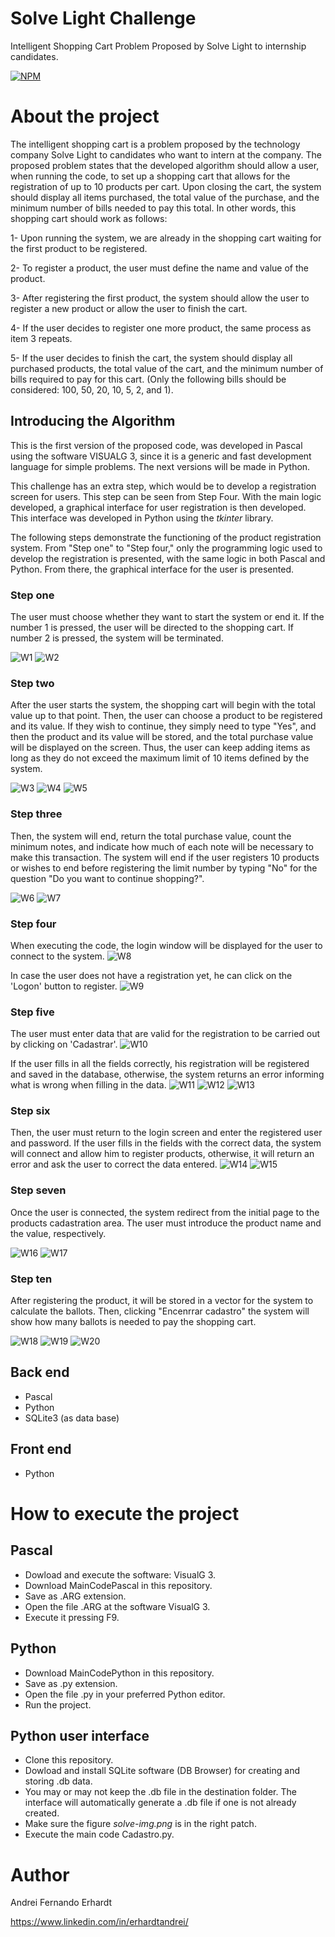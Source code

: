 # Solve Light Challenge
Intelligent Shopping Cart Problem Proposed by Solve Light to internship candidates.


[![NPM](https://img.shields.io/npm/l/react)](https://github.com/ErhardtAndrei/SolveLChallenge/blob/main/LICENCE) 

# About the project

The intelligent shopping cart is a problem proposed by the technology company Solve Light to candidates who want to intern at the company. The proposed problem states that the developed algorithm should allow a user, when running the code, to set up a shopping cart that allows for the registration of up to 10 products per cart. Upon closing the cart, the system should display all items purchased, the total value of the purchase, and the minimum number of bills needed to pay this total. In other words, this shopping cart should work as follows:

1- Upon running the system, we are already in the shopping cart waiting for the first product to be registered.

2- To register a product, the user must define the name and value of the product.

3- After registering the first product, the system should allow the user to register a new product or allow the user to finish the cart.

4- If the user decides to register one more product, the same process as item 3 repeats.

5- If the user decides to finish the cart, the system should display all purchased products, the total value of the cart, and the minimum number of bills required to pay for this cart. (Only the following bills should be considered: 100, 50, 20, 10, 5, 2, and 1).

## Introducing the Algorithm
This is the first version of the proposed code, was developed in Pascal using the software VISUALG 3, since it is a generic and fast development language for simple problems. The next versions will be made in Python.

This challenge has an extra step, which would be to develop a registration screen for users. This step can be seen from Step Four. With the main logic developed, a graphical interface for user registration is then developed. This interface was developed in Python using the *tkinter* library. 

The following steps demonstrate the functioning of the product registration system. From "Step one" to "Step four," only the programming logic used to develop the registration is presented, with the same logic in both Pascal and Python. From there, the graphical interface for the user is presented.

### Step one
The user must choose whether they want to start the system or end it. If the number 1 is pressed, the user will be directed to the shopping cart. 
If number 2 is pressed, the system will be terminated.

![W1](https://github.com/ErhardtAndrei/SolveLChallenge/blob/main/imgs/1_menu.png) ![W2](https://github.com/ErhardtAndrei/SolveLChallenge/blob/main/imgs/1.1_menu.png)

### Step two
After the user starts the system, the shopping cart will begin with the total value up to that point. Then, the user can choose a product to be registered and its value. If they wish to continue, they simply need to type "Yes", and then the product and its value will be stored, and the total purchase value will be displayed on the screen. Thus, the user can keep adding items as long as they do not exceed the maximum limit of 10 items defined by the system.

![W3](https://github.com/ErhardtAndrei/SolveLChallenge/blob/main/imgs/2_carrinho.png) ![W4](https://github.com/ErhardtAndrei/SolveLChallenge/blob/main/imgs/3_cad_product.png) ![W5](https://github.com/ErhardtAndrei/SolveLChallenge/blob/main/imgs/4_new_prodct.png) 

### Step three
Then, the system will end, return the total purchase value, count the minimum notes, and indicate how much of each note will be necessary to make this transaction. The system will end if the user registers 10 products or wishes to end before registering the limit number by typing "No" for the question "Do you want to continue shopping?".

![W6](https://github.com/ErhardtAndrei/SolveLChallenge/blob/main/imgs/5_end_program.png)
![W7](https://github.com/ErhardtAndrei/SolveLChallenge/blob/main/imgs/6_result.png)

### Step four
When executing the code, the login window will be displayed for the user to connect to the system.
![W8](https://github.com/ErhardtAndrei/SolveLChallenge/blob/main/imgs/7_login.png)

In case the user does not have a registration yet, he can click on the 'Logon' button to register.
![W9](https://github.com/ErhardtAndrei/SolveLChallenge/blob/main/imgs/8_logon_screen.png)

### Step five
The user must enter data that are valid for the registration to be carried out by clicking on 'Cadastrar'.
![W10](https://github.com/ErhardtAndrei/SolveLChallenge/blob/main/imgs/9_logon.png)

If the user fills in all the fields correctly, his registration will be registered and saved in the database, otherwise, the system returns an error informing what is wrong when filling in the data.
![W11](https://github.com/ErhardtAndrei/SolveLChallenge/blob/main/imgs/10.1_error_pass.png)
![W12](https://github.com/ErhardtAndrei/SolveLChallenge/blob/main/imgs/10_confirm_user_cad.png)
![W13](https://github.com/ErhardtAndrei/SolveLChallenge/blob/main/imgs/11_db_SQLite.png)

### Step six
Then, the user must return to the login screen and enter the registered user and password. If the user fills in the fields with the correct data, the system will connect and allow him to register products, otherwise, it will return an error and ask the user to correct the data entered.
![W14](https://github.com/ErhardtAndrei/SolveLChallenge/blob/main/imgs/12.1_error_connect.png)
![W15](https://github.com/ErhardtAndrei/SolveLChallenge/blob/main/imgs/12_connected_user.png)

### Step seven
Once the user is connected, the system redirect from the initial page to the products cadastration area. The user must introduce the product name and the value, respectively. 

![W16](https://github.com/ErhardtAndrei/SolveLChallenge/blob/main/imgs/registerarea_13.png)
![W17](https://github.com/ErhardtAndrei/SolveLChallenge/blob/main/imgs/registerarea_13.1.png)

### Step ten
After registering the product, it will be stored in a vector for the system to calculate the ballots. Then, clicking "Encenrrar cadastro" the system will show how many ballots is needed to pay the shopping cart.

![W18](https://github.com/ErhardtAndrei/SolveLChallenge/blob/main/imgs/registerarea13.2.png)
![W19](https://github.com/ErhardtAndrei/SolveLChallenge/blob/main/imgs/15_ex1.png)
![W20](https://github.com/ErhardtAndrei/SolveLChallenge/blob/main/imgs/14_result.png)

## Back end
- Pascal
- Python 
- SQLite3 (as data base)
## Front end
- Python

# How to execute the project
## Pascal
- Dowload and execute the software: VisualG 3.
- Download MainCodePascal in this repository.
- Save as .ARG extension.
- Open the file .ARG at the software VisualG 3.
- Execute it pressing F9.
## Python
- Download MainCodePython in this repository.
- Save as .py extension.
- Open the file .py in your preferred Python editor.
- Run the project.

## Python user interface
- Clone this repository.
- Dowload and install SQLite software (DB Browser) for creating and storing .db data.
- You may or may not keep the .db file in the destination folder. The interface will automatically generate a .db file if one is not already created.
- Make sure the figure *solve-img.png* is in the right patch.
- Execute the main code Cadastro.py.

# Author

Andrei Fernando Erhardt

https://www.linkedin.com/in/erhardtandrei/
